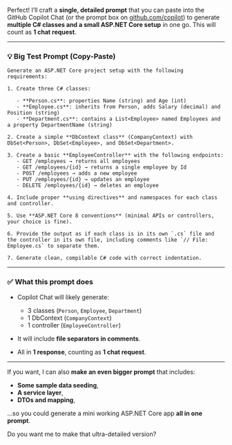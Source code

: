 Perfect! I’ll craft a **single, detailed prompt** that you can paste into the GitHub Copilot Chat (or the prompt box on [github.com/copilot](https://github.com/copilot)) to generate **multiple C# classes and a small ASP.NET Core setup** in one go. This will count as **1 chat request**.

---

### 💡 Big Test Prompt (Copy-Paste)

```
Generate an ASP.NET Core project setup with the following requirements:

1. Create three C# classes:

   - **Person.cs**: properties Name (string) and Age (int)
   - **Employee.cs**: inherits from Person, adds Salary (decimal) and Position (string)
   - **Department.cs**: contains a List<Employee> named Employees and a property DepartmentName (string)

2. Create a simple **DbContext class** (CompanyContext) with DbSet<Person>, DbSet<Employee>, and DbSet<Department>.

3. Create a basic **EmployeeController** with the following endpoints:
   - GET /employees → returns all employees
   - GET /employees/{id} → returns a single employee by Id
   - POST /employees → adds a new employee
   - PUT /employees/{id} → updates an employee
   - DELETE /employees/{id} → deletes an employee

4. Include proper **using directives** and namespaces for each class and controller.

5. Use **ASP.NET Core 8 conventions** (minimal APIs or controllers, your choice is fine).

6. Provide the output as if each class is in its own `.cs` file and the controller in its own file, including comments like `// File: Employee.cs` to separate them.

7. Generate clean, compilable C# code with correct indentation.
```

---

### ✅ What this prompt does

* Copilot Chat will likely generate:

  * 3 classes (`Person`, `Employee`, `Department`)
  * 1 DbContext (`CompanyContext`)
  * 1 controller (`EmployeeController`)
* It will include **file separators in comments**.
* All in **1 response**, counting as **1 chat request**.

---

If you want, I can also **make an even bigger prompt** that includes:

* **Some sample data seeding**,
* **A service layer**,
* **DTOs and mapping**,

…so you could generate a mini working ASP.NET Core app **all in one prompt**.

Do you want me to make that ultra-detailed version?
